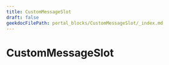```yaml
---
title: CustomMessageSlot
draft: false
geekdocFilePath: portal_blocks/CustomMessageSlot/_index.md
---
```

# CustomMessageSlot